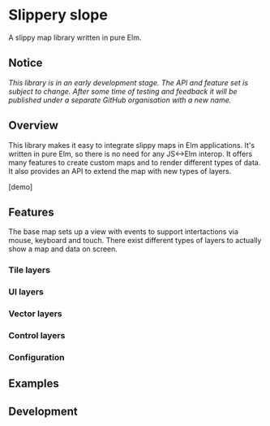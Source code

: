 # Slippery slope

A slippy map library written in pure Elm.

## Notice

_This library is in an early development stage. The API and feature set is subject to change. After some time of testing and feedback it will be published under a separate GitHub organisation with a new name._

## Overview

This library makes it easy to integrate slippy maps in Elm applications. It's written in pure Elm, so there is no need for any JS<->Elm interop.
It offers many features to create custom maps and to render different types of data. It also provides an API to extend the map with new types of layers.

[demo]

## Features

The base map sets up a view with events to support intertactions via mouse, keyboard and touch. There exist different types of layers to actually show a map and data on screen.

### Tile layers

### UI layers

### Vector layers

### Control layers

### Configuration

## Examples

## Development